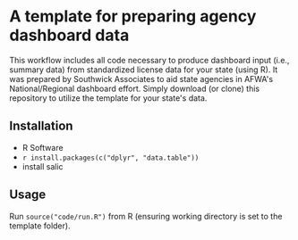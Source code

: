 # A template for preparing agency dashboard data

This workflow includes all code necessary to produce dashboard input (i.e., summary data) from standardized license data for your state (using R). It was prepared by Southwick Associates to aid state agencies in AFWA's National/Regional dashboard effort. Simply download (or clone) this repository to utilize the template for your state's data.

## Installation

- R Software
- `r install.packages(c("dplyr", "data.table"))`
- install salic

## Usage

Run `source("code/run.R")` from R (ensuring working directory is set to the template folder).
